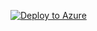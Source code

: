 [![Deploy to Azure](https://aka.ms/deploytoazurebutton)](https://portal.azure.com/#create/Microsoft.Template/uri/https%3A%2F%2Fraw.githubusercontent.com%2Fdeepaksunkari%2Farts%2Fmain%2Factiongrouptemplate.json)
